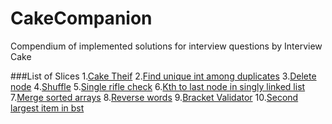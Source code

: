 # CakeCompanion
Compendium of implemented solutions for interview questions by Interview Cake

###List of Slices
1.[Cake Theif](https://www.interviewcake.com/question/cake-thief)
2.[Find unique int among duplicates](https://www.interviewcake.com/question/find-unique-int-among-duplicates)
3.[Delete node](https://www.interviewcake.com/question/delete-node)
4.[Shuffle](https://www.interviewcake.com/question/shuffle)
5.[Single rifle check](https://www.interviewcake.com/question/single-rifle-check)
6.[Kth to last node in singly linked list](https://www.interviewcake.com/question/kth-to-last-node-in-singly-linked-list)
7.[Merge sorted arrays](https://www.interviewcake.com/question/merge-sorted-arrays)
8.[Reverse words](https://www.interviewcake.com/question/reverse-words)
9.[Bracket Validator](https://www.interviewcake.com/question/bracket-validator)
10.[Second largest item in bst](https://www.interviewcake.com/question/second-largest-item-in-bst)
